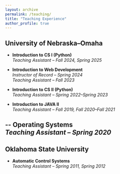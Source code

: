 ```yaml
---
layout: archive
permalink: /teaching/
title: "Teaching Experience"
author_profile: true
---
```


## University of Nebraska–Omaha

- **Introduction to CS I (Python)**  
  *Teaching Assistant – Fall 2024, Spring 2025*

- **Introduction to Web Development**  
  *Instructor of Record – Spring 2024*  
  *Teaching Assistant – Fall 2023*

- **Introduction to CS II (Python)**  
  *Teaching Assistant – Spring 2022–Spring 2023*

- **Introduction to JAVA II**  
  *Teaching Assistant – Fall 2019, Fall 2020–Fall 2021*

-- **Operating Systems**  
  *Teaching Assistant – Spring 2020*
---

## Oklahoma State University

- **Automatic Control Systems**  
  *Teaching Assistant – Spring 2011, Spring 2012*



